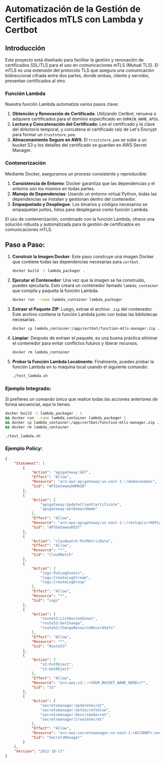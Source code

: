 # Automatización de la Gestión de Certificados mTLS con Lambda y Certbot


## Introducción

Este proyecto está diseñado para facilitar la gestión y renovación de certificados SSL/TLS para el uso en comunicaciones mTLS (Mutual TLS). El mTLS es una extensión del protocolo TLS que asegura una comunicación bidireccional cifrada entre dos partes, donde ambas, cliente y servidor, presentan certificados al otro.

### Función Lambda

Nuestra función Lambda automatiza varios pasos clave:

1. **Obtención y Renovación de Certificado**: Utilizando Certbot, renueva o adquiere certificados para el dominio especificado en `DOMAIN_NAME_APIG`.
2. **Lectura y Concatenación del Certificado**: Lee el certificado y la clave del directorio temporal, y concatena el certificado raíz de Let's Encrypt para formar un `truststore.pem`.
3. **Almacenamiento Seguro en AWS**: El `truststore.pem` se sube a un bucket S3 y los detalles del certificado se guardan en AWS Secret Manager.

### Contenerización

Mediante Docker, aseguramos un proceso consistente y reproducible:

1. **Consistencia de Entorno**: Docker garantiza que las dependencias y el entorno son los mismos en todas partes.
2. **Manejo de Dependencias**: Usando un entorno virtual Python, todas las dependencias se instalan y gestionan dentro del contenedor.
3. **Empaquetado y Despliegue**: Los binarios y códigos necesarios se empaquetan juntos, listos para desplegarse como función Lambda.

El uso de contenerización, combinado con la función Lambda, ofrece una solución robusta y automatizada para la gestión de certificados en comunicaciones mTLS.

## Paso a Paso:

1. **Construir la Imagen Docker**:
   Este paso construye una imagen Docker que contiene todas las dependencias necesarias para `certbot`.

   ```bash
   docker build -t lambda_packager .
   ```

2. **Ejecutar el Contenedor**:
   Una vez que la imagen se ha construido, puedes ejecutarla. Esto creará un contenedor llamado `lambda_container` que compila y paqueta la función Lambda.

   ```bash
   docker run --name lambda_container lambda_packager
   ```

3. **Extraer el Paquete ZIP**:
   Luego, extrae el archivo `.zip` del contenedor. Este archivo contiene la función Lambda junto con todas las bibliotecas necesarias.

   ```bash
   docker cp lambda_container:/app/certbot/function-mtls-manager.zip .
   ```

4. **Limpiar**: 
   Después de extraer el paquete, es una buena práctica eliminar el contenedor para evitar conflictos futuros y liberar recursos.

   ```bash
   docker rm lambda_container
   ```

5. **Probar la Función Lambda Localmente**:
   Finalmente, puedes probar la función Lambda en tu máquina local usando el siguiente comando:

   ```bash
   ./test_lambda.sh
   ```

### Ejemplo Integrado:

Si prefieres un comando único que realice todas las acciones anteriores de forma secuencial, aquí lo tienes:

```bash
docker build -t lambda_packager . \
&& docker run --name lambda_container lambda_packager \
&& docker cp lambda_container:/app/certbot/function-mtls-manager.zip . \
&& docker rm lambda_container 

./test_lambda.sh
```


### Ejemplo Policy:


```json
{
    "Statement": [
        {
            "Action": "apigateway:GET",
            "Effect": "Allow",
            "Resource": "arn:aws:apigateway:us-east-1::/domainnames",
            "Sid": "APIGatewayDOMAIN"
        },
        {
            "Action": [
                "apigateway:UpdateClientCertificate",
                "apigateway:GetDomainName"
            ],
            "Effect": "Allow",
            "Resource": "arn:aws:apigateway:us-east-1::/restapis/<REPLACE_VALUE>",
            "Sid": "APIGatewayREST"
        },
        {
            "Action": "cloudwatch:PutMetricData",
            "Effect": "Allow",
            "Resource": "*",
            "Sid": "CloudWatch"
        },
        {
            "Action": [
                "logs:PutLogEvents",
                "logs:CreateLogStream",
                "logs:CreateLogGroup"
            ],
            "Effect": "Allow",
            "Resource": "*",
            "Sid": "Logs"
        },
        {
            "Action": [
                "route53:ListHostedZones",
                "route53:GetChange",
                "route53:ChangeResourceRecordSets"
            ],
            "Effect": "Allow",
            "Resource": "*",
            "Sid": "Route53"
        },
        {
            "Action": [
                "s3:PutObject",
                "s3:GetObject"
            ],
            "Effect": "Allow",
            "Resource": "arn:aws:s3:::<YOUR_BUCKET_NAME_HERE>/*",
            "Sid": "S3"
        },
        {
            "Action": [
                "secretsmanager:UpdateSecret",
                "secretsmanager:GetSecretValue",
                "secretsmanager:DescribeSecret",
                "secretsmanager:CreateSecret"
            ],
            "Effect": "Allow",
            "Resource": "arn:aws:secretsmanager:us-east-1:<ACCOUNT>:secret:<SECRET_NAME>*",
            "Sid": "SecretsManager"
        }
    ],
    "Version": "2012-10-17"
}
```